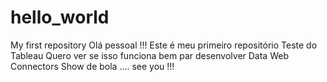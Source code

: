 # hello_world
My first repository
Olá pessoal !!!   Este é meu primeiro repositório Teste do Tableau
Quero ver se isso funciona bem par desenvolver Data Web Connectors
Show de bola .... see you !!!
